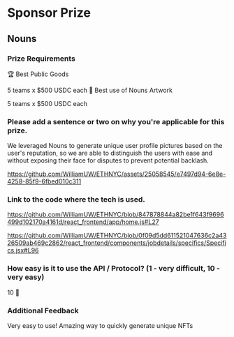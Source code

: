 # Sponsor Prize

## Nouns

### Prize Requirements

🏆 Best Public Goods

5 teams x $500 USDC each
🎨 Best use of Nouns Artwork

5 teams x $500 USDC each

### Please add a sentence or two on why you're applicable for this prize.

We leveraged Nouns to generate unique user profile pictures based on the user's reputation, so we are able to distinguish the users with ease and without exposing their face for disputes to prevent potential backlash.



https://github.com/WilliamUW/ETHNYC/assets/25058545/e7497d94-6e8e-4258-85f9-6fbed010c311



### Link to the code where the tech is used.

https://github.com/WilliamUW/ETHNYC/blob/847878844a82be1f643f9696499d102170a4161d/react_frontend/app/home.js#L27

https://github.com/WilliamUW/ETHNYC/blob/0f09d5dd611521047636c2a4326509ab469c2862/react_frontend/components/jobdetails/specifics/Specifics.jsx#L96

### How easy is it to use the API / Protocol? (1 - very difficult, 10 - very easy)

10 🌟

### Additional Feedback

Very easy to use! Amazing way to quickly generate unique NFTs
